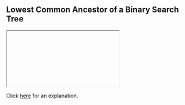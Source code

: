 ##  Lowest Common Ancestor of a Binary Search Tree 

<iframe></iframe>

Click [here](Explanation.md) for an explanation.

